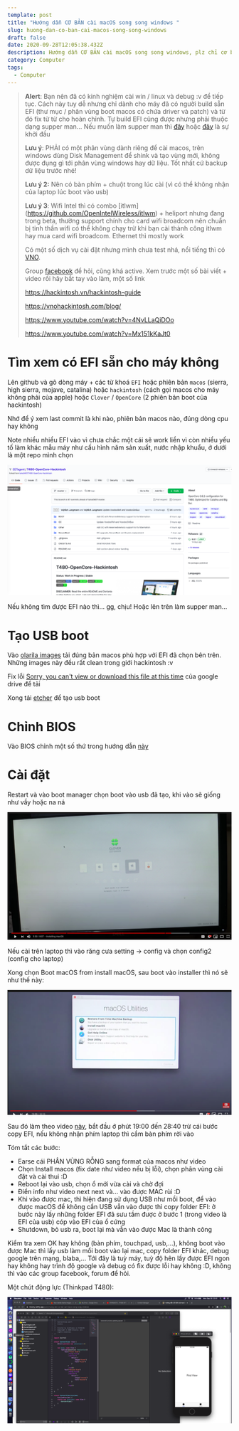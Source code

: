 ```yaml
---
template: post
title: "Hướng dẫn CƠ BẢN cài macOS song song windows "
slug: huong-dan-co-ban-cai-macos-song-song-windows
draft: false
date: 2020-09-28T12:05:38.432Z
description: Hướng dẫn CƠ BẢN cài macOS song song windows, plz chỉ cơ bản
category: Computer
tags:
  - Computer
---
```

> **Alert**: Bạn nên đã có kinh nghiệm cài win / linux và debug :v để tiếp tục. Cách này tuy dễ nhưng chỉ dành cho máy đã có người build sẵn EFI (thư mục / phân vùng boot macos có chứa driver và patch) và từ đó fix từ từ cho hoàn chỉnh. Tự build EFI cũng được nhưng phải thuộc dạng supper man... Nếu muốn làm supper man thì [đây](https://www.youtube.com/watch?v=eUnVzJsINCI) hoặc [đây](https://www.youtube.com/watch?v=-sPxVz9DkzY&t=405s) là sự khởi đầu
>
> **Lưu ý**: PHẢI có một phân vùng dành riêng để cài macos, trên windows dùng Disk Management để shink và tạo vùng mới, không được đụng gì tới phân vùng windows hay dữ liệu. Tốt nhất cứ backup dữ liệu trước nhé!
>
> **Lưu ý 2:** Nên có bàn phím + chuột trong lúc cài (vì có thể không nhận của laptop lúc boot vào usb)
>
> **Lưu ý 3**: Wifi Intel thì có combo \[itlwm](https://github.com/OpenIntelWireless/itlwm) + heliport nhưng đang trong beta, thường support chính cho card wifi broadcom nên chuẩn bị tinh thần wifi có thể không chạy trừ khi bạn cài thành công itlwm hay mua card wifi broadcom. Ethernet thì mostly work
>
> Có một số dịch vụ cài đặt nhưng mình chưa test nhá, nổi tiếng thì có [VNO](https://vnohackintosh.com/). 
>
> Group [facebook](https://www.facebook.com/groups/vnohackintosh) để hỏi, cũng khá active. Xem trước một số bài viết + video rồi hãy bắt tay vào làm, một số link
>
> <https://hackintosh.vn/hackintosh-guide>
>
> <https://vnohackintosh.com/blog/>
>
> <https://www.youtube.com/watch?v=4NvLLaQiDOo>
>
> <https://www.youtube.com/watch?v=Mx151kKaJt0>

# Tìm xem có EFI sẵn cho máy không

Lên github và gõ dòng máy + các từ khoá `EFI` hoặc phiên bản `macos` (sierra, high sierra, mojave, catalina) hoặc `hackintosh` (cách gọi macos cho máy không phải của  apple) hoặc `Clover` / `OpenCore` (2 phiên bản boot của hackintosh)

Nhớ để ý xem last commit là khi nào, phiên bản macos nào, đúng dòng cpu hay không

Note nhiều nhiều EFI vào vì chưa chắc một cái sẽ work liền vì còn nhiều yếu tố làm khác mẫu máy như cấu hình năm sản xuất, nước nhập khuẩu, ở dưới là một repo mình chọn

![](/media/screen-shot-2020-09-28-at-22.25.37.png)

Nếu không tìm được EFI nào thì... gg,  chịu! Hoặc lên trên làm supper man...

# Tạo USB boot

Vào [olarila images](https://www.olarila.com/topic/6278-new-vanilla-olarila-images/) tải đúng bản macos phù hợp với EFI đã chọn bên trên. Những images này đều rất clean trong giới hackintosh :v

Fix lỗi [Sorry, you can't view or download this file at this time](https://www.games4theworld.club/t33497-how-to-bypass-googledrive-s-too-many-users-have-viewed-or-downloaded-this-file-recently-updated-on-05-04-2020) của google drive để tải

Xong tải [etcher](https://www.balena.io/etcher/) để tạo usb boot

# Chỉnh BIOS

Vào BIOS chỉnh một số thứ trong hướng dẫn [này](https://vnohackintosh.com/blog/2019/04/21/setup-bios-cho-hackintosh/) 

# Cài đặt

Restart và vào boot manager chọn boot vào usb đã tạo, khi vào sẽ giống như vầy hoặc na ná

![](/media/screen-shot-2020-09-28-at-22.25.05.png)

Nếu cài trên laptop thì vào răng cưa setting -> config và chọn config2 (config cho laptop)

Xong chọn Boot macOS from install macOS, sau boot vào installer thì nó sẽ như thế này:

![](/media/screen-shot-2020-09-28-at-22.33.15.png)

Sau đó làm theo video [này](https://www.youtube.com/watch?v=Mx151kKaJt0), bắt đầu ở phút 19:00 đến 28:40 trừ cái bước copy EFI, nếu không nhận phím laptop thì cắm bàn phím rời vào

Tóm tắt các bước:

* Earse cái PHÂN VÙNG RỖNG sang format của macos như video
* Chọn Install macos (fix date như video nếu bị lỗi), chọn phân vùng cài đặt và cài thui :D
* Reboot lại vào usb, chọn ổ mới vừa cài và chờ đợi
* Điền info như video next next và... vào được MAC rùi :D
* Khi vào được mac, thì hiện đang sử dụng USB như mồi boot, để vào được macOS để không cần USB vẫn vào được thì copy folder EFI: ở bước này lấy những folder EFI đã sưu tầm được ở bước 1 (trong video là EFI của usb) cóp vào EFI của ổ cứng
* Shutdown, bỏ usb ra, boot lại mà vẫn vào được Mac là thành công

Kiểm tra xem OK hay không (bàn phím, touchpad, usb,...), không boot vào được Mac thì lấy usb làm mồi boot vào lại mac, copy folder EFI khác, debug google trên mạng, blaba,... Tới đây là tuỳ máy, tuỳ độ hên lấy được EFI ngon hay không hay trình độ google và debug có fix được lỗi hay không :D, không thì vào các group facebook, forum để hỏi.

Một chút động lực (Thinkpad T480):

![](/media/screen-shot-2020-09-28-at-23.51.18.png)
